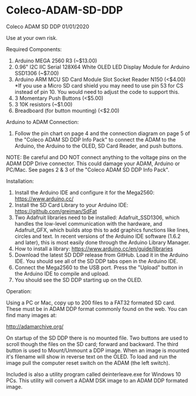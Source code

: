 # Coleco-ADAM-SD-DDP
Coleco ADAM SD DDP 01/01/2020

Use at your own risk.

Required Components:

1. Arduino MEGA 2560 R3 (~$13.00)
2. 0.96" I2C IIC Serial 128X64 White OLED LED Display Module for Arduino SSD1306 (~$7.00)
3. Arduino ARM MCU SD Card Module Slot Socket Reader N150 (<$4.00)
*If you use a Micro SD card shield you may need to use pin 53 for CS instead of pin 10.  You would need to adjust the code to support this.
4. 3 Momentary Push Buttons (<$5.00)
5. 3 10K resistors (~$1.00)
6. Breadboard (for button mounting) (<$2.00)

Arduino to ADAM Connection:

1. Follow the pin chart on page 4 and the connection diagram on page 5 of the "Coleco ADAM SD DDP Info Pack" to connect the ADAM to the Arduino, the Arduino to the OLED, SD Card Reader, and push buttons.

NOTE: Be careful and DO NOT connect anything to the voltage pins on the ADAM DDP Drive connector. This could damage your ADAM, Arduino or PC/Mac. See pages 2 & 3 of the "Coleco ADAM SD DDP Info Pack".

Installation:

1. Install the Arduino IDE and configure it for the Mega2560: https://www.arduino.cc/
2. Install the SD Card Library to your Arduino IDE: https://github.com/greiman/SdFat
3. Two Adafruit libraries need to be installed: Adafruit_SSD1306, which handles the low-level communication with the hardware, and Adafruit_GFX, which builds atop this to add graphics functions like lines, circles and text. In recent versions of the Arduino IDE software (1.6.2 and later), this is most easily done through the Arduino Library Manager.
4. How to install a library: https://www.arduino.cc/en/guide/libraries
5. Download the latest SD DDP release from GitHub. Load it in the Arduino IDE. You should see all of the SD DDP tabs open in the Arduino IDE.
6. Connect the Mega2560 to the USB port. Press the "Upload" button in the Arduino IDE to compile and upload.
7. You should see the SD DDP starting up on the OLED.

Operation:

Using a PC or Mac, copy up to 200 files to a FAT32 formated SD card. These must be in ADAM DDP format commonly found on the web. You can find many images at:

http://adamarchive.org/

On startup of the SD DDP there is no mounted file. Two buttons are used to scroll though the files on the SD card; forward and backward. The third button is used to Mount/Unmount a DDP image. When an image is mounted it's filename will show in reverse text on the OLED. To load and run the image pull the computer reset switch on the ADAM (the left switch).

Included is also a utility program called deinterleave.exe for Windows 10 PCs.  This utility will convert a ADAM DSK image to an ADAM DDP formated image.
